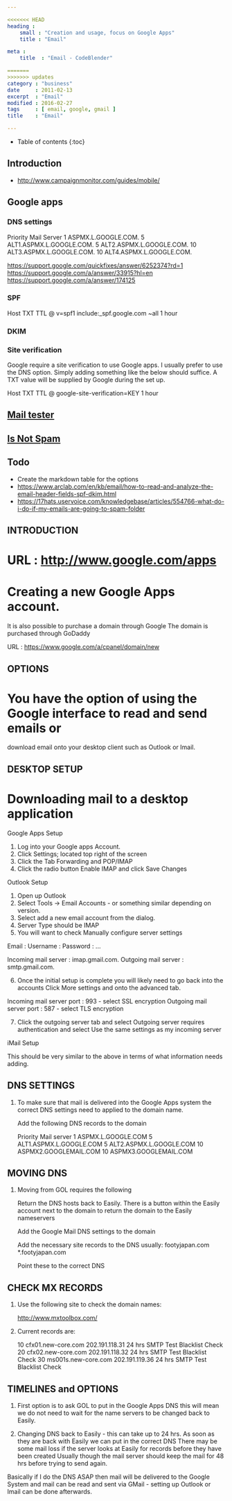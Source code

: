 ```yaml
---

<<<<<<< HEAD
heading :
    small : "Creation and usage, focus on Google Apps"
    title : "Email"

meta :
    title  : "Email - CodeBlender"

=======
>>>>>>> updates
category : "business"
date     : 2011-02-13
excerpt  : "Email"
modified : 2016-02-27
tags     : [ email, google, gmail ]
title    : "Email"

---
```


* Table of contents
{:toc}

## Introduction

- http://www.campaignmonitor.com/guides/mobile/

## Google apps

### DNS settings

Priority    Mail Server
1   ASPMX.L.GOOGLE.COM.
5   ALT1.ASPMX.L.GOOGLE.COM.
5   ALT2.ASPMX.L.GOOGLE.COM.
10  ALT3.ASPMX.L.GOOGLE.COM.
10  ALT4.ASPMX.L.GOOGLE.COM.

https://support.google.com/quickfixes/answer/6252374?rd=1
https://support.google.com/a/answer/33915?hl=en
https://support.google.com/a/answer/174125

### SPF

Host TXT TTL
@    v=spf1 include:_spf.google.com ~all  1 hour

### DKIM

### Site verification

Google require a site verification to use Google apps. I usually prefer to use the
DNS option. Simply adding something like the below should suffice. A TXT value will
be supplied by Google during the set up.

Host TXT TTL
@    google-site-verification=KEY 1 hour

## [Mail tester](http://www.mail-tester.com/)

## [Is Not Spam](http://isnotspam.com/)

## Todo

- Create the markdown table for the options
- https://www.arclab.com/en/kb/email/how-to-read-and-analyze-the-email-header-fields-spf-dkim.html
- https://17hats.uservoice.com/knowledgebase/articles/554766-what-do-i-do-if-my-emails-are-going-to-spam-folder

INTRODUCTION
------------

# URL : http://www.google.com/apps

# Creating a new Google Apps account.

  It is also possible to purchase a domain through Google
  The domain is purchased through GoDaddy

  URL : https://www.google.com/a/cpanel/domain/new

OPTIONS
-------

# You have the option of using the Google interface to read and send emails or
  download email onto your desktop client such as Outlook or Imail.

DESKTOP SETUP
-------------

# Downloading mail to a desktop application

  Google Apps Setup

  01. Log into your Google apps Account.
  02. Click Settings; located top right of the screen
  03. Click the Tab Forwarding and POP/IMAP
  04. Click the radio button Enable IMAP and click Save Changes

  Outlook Setup

  01. Open up Outlook
  02. Select Tools -> Email Accounts - or something similar depending on version.
  03. Select add a new email account from the dialog.
  04. Server Type should be IMAP
  05. You will want to check Manually configure server settings

  Email    :
  Username :
  Password : ...

  Incoming mail server : imap.gmail.com.
  Outgoing mail server : smtp.gmail.com.

  06. Once the initial setup is complete you will likely need to go back into the accounts
      Click More settings and onto the advanced tab.

  Incoming mail server port : 993 - select SSL encryption
  Outgoing mail server port : 587 - select TLS encryption

  07. Click the outgoing server tab and select Outgoing server requires authentication
      and select Use the same settings as my incoming server

  iMail Setup

  This should be very similar to the above in terms of what information needs adding.

DNS SETTINGS
------------

  01. To make sure that mail is delivered into the Google Apps system the correct DNS
      settings need to applied to the domain name.

      Add the following DNS records to the domain

      Priority    Mail server
      1           ASPMX.L.GOOGLE.COM
      5           ALT1.ASPMX.L.GOOGLE.COM
      5           ALT2.ASPMX.L.GOOGLE.COM
      10          ASPMX2.GOOGLEMAIL.COM
      10          ASPMX3.GOOGLEMAIL.COM

MOVING DNS
----------

  01. Moving from GOL requires the following

      Return the DNS hosts back to Easily.
      There is a button within the Easily account next to the domain to return the domain to the Easily nameservers

      Add the Google Mail DNS settings to the domain

      Add the necessary site records to the DNS usually:
      footyjapan.com
      *.footyjapan.com

      Point these to the correct DNS

CHECK MX RECORDS
----------------

  01. Use the following site to check the domain names:

      http://www.mxtoolbox.com/

  02. Current records are:

      10 cfx01.new-core.com 202.191.118.31  24 hrs  SMTP Test   Blacklist Check
      20 cfx02.new-core.com 202.191.118.32  24 hrs  SMTP Test   Blacklist Check
      30 ms001s.new-core.com    202.191.119.36  24 hrs  SMTP Test   Blacklist Check

TIMELINES and OPTIONS
---------------------

  01. First option is to ask GOL to put in the Google Apps DNS this will mean we do not need
      to wait for the name servers to be changed back to Easily.

  02. Changing DNS back to Easily - this can take up to 24 hrs.
      As soon as they are back with Easily we can put in the correct DNS
      There may be some mail loss if the server looks at Easily for records before they have been created
      Usually though the mail server should keep the mail for 48 hrs before trying to send again.

  Basically if I do the DNS ASAP then mail will be delivered to the Google System and mail can be read
  and sent via GMail - setting up Outlook or Imail can be done afterwards.
